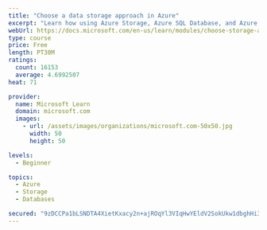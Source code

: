 ```yaml
---
title: "Choose a data storage approach in Azure"
excerpt: "Learn how using Azure Storage, Azure SQL Database, and Azure Cosmos DB - or a combination of them - for your business scenario is the best way to get the most performant solution."
webUrl: https://docs.microsoft.com/en-us/learn/modules/choose-storage-approach-in-azure/
type: course
price: Free
length: PT30M
ratings:
  count: 16153
  average: 4.6992507
heat: 71

provider:
  name: Microsoft Learn
  domain: microsoft.com
  images:
    - url: /assets/images/organizations/microsoft.com-50x50.jpg
      width: 50
      height: 50

levels:
  - Beginner

topics:
  - Azure
  - Storage
  - Databases

secured: "9zDCCPa1bLSNDTA4XietKxacy2n+ajROqYl3VIqHwYEldV2SokUkw1dbghHi3aCVLYLFtvqOHLTJo5ioaH9NP7SFD9WpTOSSw307OLw3lRYM4+LremMtjoKyW9cAvBgoi4CM9vFBT80lXhj6I5uazqaLU6RMt7hfAyC9OyBxBJXaNLc/CsZySaBCdZNsOazq11CJDN8RTARGtW692vkQdTIqkUbtNewUnm0YkY8+xmGqDNOjfPb05W15B1YnndQeNRdxgUGSYcsHMKBfdtY2DqqtJBFIe6onl+2kNlvj9b++UbIOHBlDKgTh+5CAFOWDU5JftwLqZqoncM5bw7KGXHbgIrhlH/8VSG3oEBrbKtFxDhFlxgylczfz7TpwMt/vDIkcJKL3Dtgf5Hg7VNO7Js4XUrF2/Z4TVKuH3pvV5wGmsqX6KdjhpHg9wgSW57E4;htQOckXL4KzQnPalCy2fWQ=="
---
```


